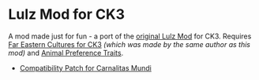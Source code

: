 # Lulz Mod for CK3

A mod made just for fun - a port of the [original Lulz Mod](https://git.touhou.fm/metalhead/paradox-mods/lulzmod-ck2-vanilla) for CK3. Requires [Far Eastern Cultures for CK3](https://git.touhou.fm/metalhead/paradox-mods/far-eastern-cultures-ck3) *(which was made by the same author as this mod)* and [Animal Preference Traits](https://steamcommunity.com/sharedfiles/filedetails/?id=2218529196&searchtext=animal).

- [Compatibility Patch for Carnalitas Mundi](https://git.touhou.fm/metalhead/paradox-mods/lulzmod-ck3-carnalitas-mundi-compatch)
